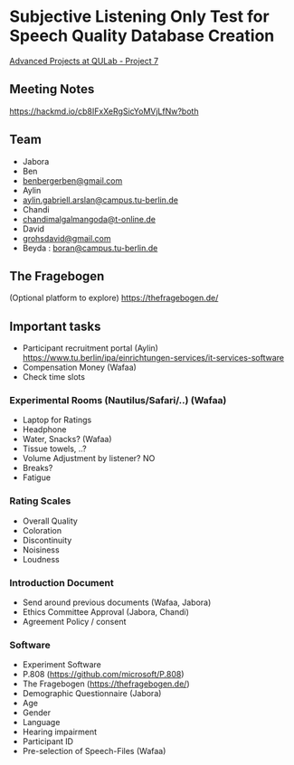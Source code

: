 # Subjective Listening Only Test for Speech Quality Database Creation

[Advanced Projects at QULab - Project 7](https://isis.tu-berlin.de/course/view.php?id=36233#section-9)

## Meeting Notes
https://hackmd.io/cb8IFxXeRgSicYoMVjLfNw?both

## Team
* Jabora
* Ben
* benbergerben@gmail.com
* Aylin
* aylin.gabriell.arslan@campus.tu-berlin.de
* Chandi
* chandimalgalmangoda@t-online.de
* David
* grohsdavid@gmail.com
* Beyda : boran@campus.tu-berlin.de


## The Fragebogen 
(Optional platform to explore)
https://thefragebogen.de/ 


## Important tasks
- Participant recruitment portal (Aylin) https://www.tu.berlin/ipa/einrichtungen-services/it-services-software
- Compensation Money (Wafaa)
- Check time slots
### Experimental Rooms (Nautilus/Safari/..) (Wafaa)
- Laptop for Ratings
- Headphone
- Water, Snacks? (Wafaa)
- Tissue towels, ..?
- Volume Adjustment by listener? NO
- Breaks?
- Fatigue
### Rating Scales
- Overall Quality
- Coloration
- Discontinuity
- Noisiness
- Loudness
### Introduction Document
- Send around previous documents (Wafaa, Jabora)
- Ethics Committee Approval (Jabora, Chandi)
- Agreement Policy / consent
### Software
- Experiment Software
- P.808 (https://github.com/microsoft/P.808)
- The Fragebogen (https://thefragebogen.de/)
- Demographic Questionnaire (Jabora)
- Age
- Gender
- Language
- Hearing impairment
- Participant ID
- Pre-selection of Speech-Files (Wafaa)
